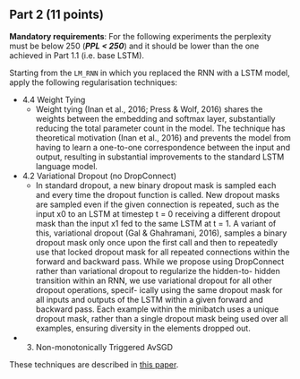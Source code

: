 ## Part 2 (11 points)
**Mandatory requirements**: For the following experiments the perplexity must be below 250 (***PPL < 250***) and it should be lower than the one achieved in Part 1.1 (i.e. base LSTM).

Starting from the `LM_RNN` in which you replaced the RNN with a LSTM model, apply the following regularisation techniques:
- 4.4 Weight Tying
    - Weight tying (Inan et al., 2016; Press & Wolf, 2016) shares the weights between the embedding
and softmax layer, substantially reducing the total parameter count in the model. The technique has
theoretical motivation (Inan et al., 2016) and prevents the model from having to learn a one-to-one
correspondence between the input and output, resulting in substantial improvements to the standard
LSTM language model.
- 4.2 Variational Dropout (no DropConnect)
    - In standard dropout, a new binary dropout mask is sampled each and every time the dropout function
is called. New dropout masks are sampled even if the given connection is repeated, such as the input
x0 to an LSTM at timestep t = 0 receiving a different dropout mask than the input x1 fed to the
same LSTM at t = 1. A variant of this, variational dropout (Gal & Ghahramani, 2016), samples
a binary dropout mask only once upon the first call and then to repeatedly use that locked dropout
mask for all repeated connections within the forward and backward pass.
While we propose using DropConnect rather than variational dropout to regularize the hidden-to-
hidden transition within an RNN, we use variational dropout for all other dropout operations, specif-
ically using the same dropout mask for all inputs and outputs of the LSTM within a given forward
and backward pass. Each example within the minibatch uses a unique dropout mask, rather than a
single dropout mask being used over all examples, ensuring diversity in the elements dropped out.
- 3. Non-monotonically Triggered AvSGD 


These techniques are described in [this paper](https://openreview.net/pdf?id=SyyGPP0TZ).
